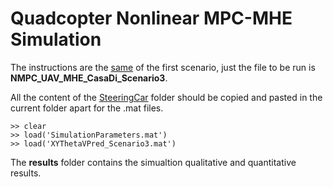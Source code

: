 # Quadcopter Nonlinear MPC-MHE Simulation
The instructions are the [same](../../Scenario_n1/Quadcopter/README.md) of the first scenario, just the file to be run is **NMPC_UAV_MHE_CasaDi_Scenario3**.

All the content of the [SteeringCar](../../Scenario_n1/Quadcopter) folder should be copied and pasted in the current folder apart for the .mat files.

```shell
>> clear
>> load('SimulationParameters.mat')
>> load('XYThetaVPred_Scenario3.mat')
```

The **results** folder contains the simualtion qualitative and quantitative results.
